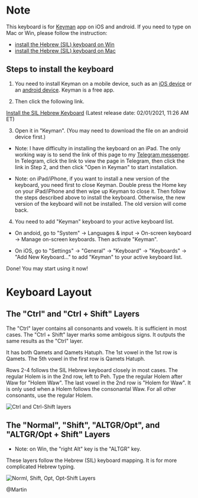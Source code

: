 # Note

This keyboard is for [Keyman](https://keyman.com/) app on iOS and android. If you need to type on Mac or Win, please follow the instruction:
- [install the Hebrew (SIL) keyboard on Win](https://youtu.be/vCKhVxT0oTY)
- [install the Hebrew (SIL) keyboard on Mac](https://youtu.be/LN7S15-Un7s)

## Steps to install the keyboard
1. You need to install Keyman on a mobile device, such as an [iOS device](https://keyman.com/iphone-and-ipad/) or an [android device](https://keyman.com/android/). Keyman is a free app.

2. Then click the following link.

[Install the SIL Hebrew Keyboard](https://github.com/martinmts/BiblicalHebrew/blob/main/Garrett_BiblicalHebrew/Hebrew%20keyboard/sil_hebrew.kmp) (Latest release date: 02/01/2021, 11:26 AM ET)

3. Open it in "Keyman". (You may need to download the file on an android device first.)

- Note: I have difficulty in installing the keyboard on an iPad. The only working way is to send the link of this page to my [Telegram messenger](https://telegram.org/). In Telegram, click the link to view the page in Telegram, then click the link in Step 2, and then click "Open in Keyman" to start installation.

- Note: on iPad/iPhone, if you want to install a new version of the keyboard, you need first to close Keyman. Double press the Home key on your iPad/iPhone and then wipe up Keyman to close it. Then follow the steps described above to install the keyboard. Otherwise, the new version of the keyboard will not be installed. The old version will come back.

4. You need to add "Keyman" keyboard to your active keyboard list.

- On andoid, go to "System" → Languages & input → On-screen keyboard → Manage on-screen keyboards. Then activate "Keyman".

- On iOS, go to "Settings" → "General" → "Keyboard" → "Keyboards" → "Add New Keyboard..." to add "Keyman" to your active keyboard list.

Done! You may start using it now!

# Keyboard Layout
## The "Ctrl" and "Ctrl + Shift" Layers
The "Ctrl" layer contains all consonants and vowels. It is sufficient in most cases. The "Ctrl + Shift" layer marks some ambigous signs. It outputs the same results as the "Ctrl" layer.

It has both Qamets and Qamets Hatuph. The 1st vowel in the 1st row is Qamets. The 5th vowel in the first row is Qamets Hatuph.

Rows 2-4 follows the SIL Hebrew keyboard closely in most cases. The regular Holem is in the 2nd row, left to Peh. Type the regular Holem after Waw for "Holem Waw". The last vowel in the 2nd row is "Holem for Waw". It is only used when a Holem follows the consonantal Waw. For all other consonants, use the regular Holem.

![Ctrl and Ctrl-Shift layers](https://i.imgur.com/k1SWnSC.jpg)



## The "Normal", "Shift", "ALTGR/Opt", and "ALTGR/Opt + Shift" Layers

- Note: on Win, the "right Alt" key is the "ALTGR" key.

These layers follow the Hebrew (SIL) keyboard mapping. It is for more complicated Hebrew typing.

![Norml, Shift, Opt, Opt-Shift Layers](https://i.imgur.com/1FG2cMm.jpg)

@Martin
